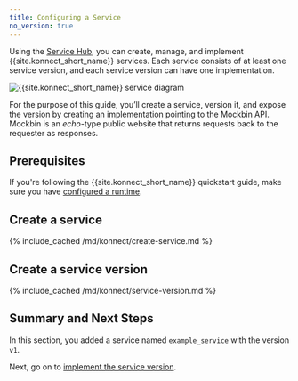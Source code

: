```yaml
---
title: Configuring a Service
no_version: true
---
```


Using the [Service Hub](/konnect/servicehub), you can create, manage, and
implement {{site.konnect_short_name}} services. Each service consists of at least one
service version, and each service version can have one implementation.

![{{site.konnect_short_name}} service diagram](/assets/images/docs/konnect/konnect-services-diagram.png)

For the purpose of this guide, you’ll create a service, version it, and
expose the version by creating an implementation pointing to the Mockbin API.
Mockbin is an *echo*-type public website that returns requests back to the
requester as responses.

## Prerequisites

If you're following the {{site.konnect_short_name}} quickstart guide,
make sure you have [configured a runtime](/konnect/getting-started/configure-runtime).

## Create a service

{% include_cached /md/konnect/create-service.md %}

## Create a service version

{% include_cached /md/konnect/service-version.md %}

## Summary and Next Steps

In this section, you added a service named `example_service` with the version
`v1`.

Next, go on to [implement the service version](/konnect/getting-started/implement-service).
